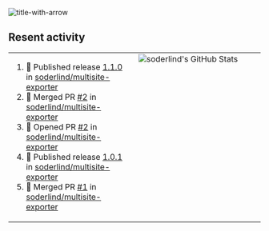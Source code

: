 
![title-with-arrow](https://github.com/soderlind/soderlind/assets/1649452/0f685042-97c3-46ba-b290-804d07f05370)



## Resent activity

<table width="100%" border="0"><tr><td width="49%">

<!--START_SECTION:activity-->
1. 🚀 Published release [1.1.0](https://github.com/soderlind/multisite-exporter/releases/tag/1.1.0) in [soderlind/multisite-exporter](https://github.com/soderlind/multisite-exporter)
2. 🎉 Merged PR [#2](https://github.com/soderlind/multisite-exporter/pull/2) in [soderlind/multisite-exporter](https://github.com/soderlind/multisite-exporter)
3. 💪 Opened PR [#2](https://github.com/soderlind/multisite-exporter/pull/2) in [soderlind/multisite-exporter](https://github.com/soderlind/multisite-exporter)
4. 🚀 Published release [1.0.1](https://github.com/soderlind/multisite-exporter/releases/tag/1.0.1) in [soderlind/multisite-exporter](https://github.com/soderlind/multisite-exporter)
5. 🎉 Merged PR [#1](https://github.com/soderlind/multisite-exporter/pull/1) in [soderlind/multisite-exporter](https://github.com/soderlind/multisite-exporter)
<!--END_SECTION:activity-->
  </td>
<td width="49%" valign="top">
     <img  alt="soderlind's GitHub Stats" src="https://awesome-github-stats.azurewebsites.net/user-stats/soderlind?cardType=octocat&theme=github&preferLogin=false&Title=FFFFFF&Border=FFFFFF" />
</td></tr></table>


<!-- ![](./profile-3d-contrib/profile-green-animate.svg) -->


